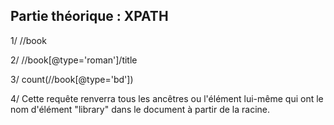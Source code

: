 ## Partie théorique : XPATH

1/ //book

2/ //book[@type='roman']/title

3/ count(//book[@type='bd'])

4/ Cette requête renverra tous les ancêtres ou l'élément lui-même qui ont le nom d'élément "library" dans le document à partir de la racine.
